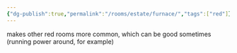 ```yaml
---
{"dg-publish":true,"permalink":"/rooms/estate/furnace/","tags":["red"]}
---
```


makes other red rooms more common, which can be good sometimes (running power around, for example)
